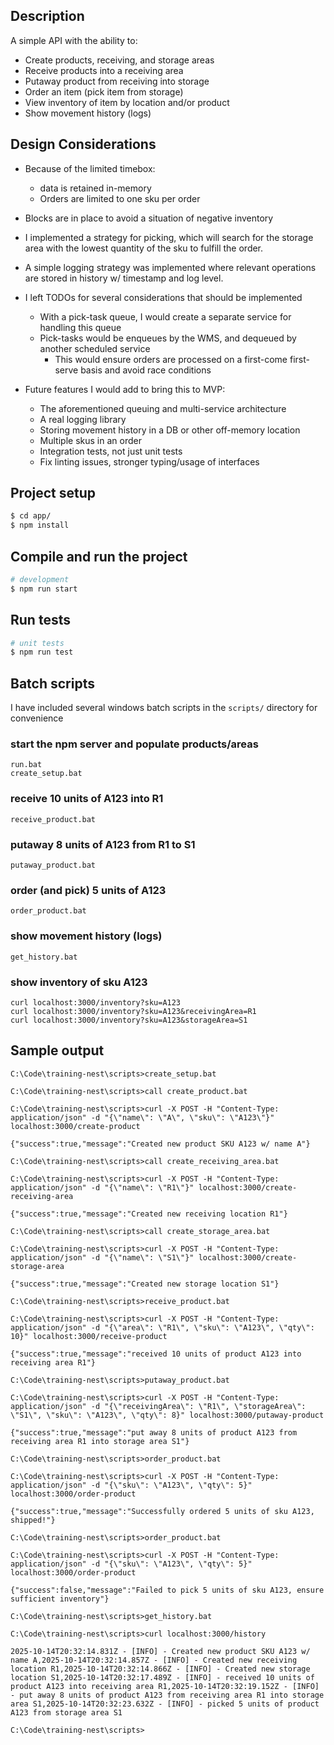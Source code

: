 ## Description

A simple API with the ability to:
* Create products, receiving, and storage areas
* Receive products into a receiving area
* Putaway product from receiving into storage
* Order an item (pick item from storage)
* View inventory of item by location and/or product
* Show movement history (logs)

## Design Considerations
* Because of the limited timebox:
  * data is retained in-memory
  * Orders are limited to one sku per order
* Blocks are in place to avoid a situation of negative inventory
* I implemented a strategy for picking, which will search for the storage area with the lowest quantity of the sku to fulfill the order.
* A simple logging strategy was implemented where relevant operations are stored in history w/ timestamp and log level.
* I left TODOs for several considerations that should be implemented
  * With a pick-task queue, I would create a separate service for handling this queue
  * Pick-tasks would be enqueues by the WMS, and dequeued by another scheduled service
    * This would ensure orders are processed on a first-come first-serve basis and avoid race conditions

* Future features I would add to bring this to MVP:
  * The aforementioned queuing and multi-service architecture
  * A real logging library
  * Storing movement history in a DB or other off-memory location
  * Multiple skus in an order
  * Integration tests, not just unit tests
  * Fix linting issues, stronger typing/usage of interfaces

## Project setup

```bash
$ cd app/
$ npm install
```

## Compile and run the project

```bash
# development
$ npm run start
```

## Run tests

```bash
# unit tests
$ npm run test
```
## Batch scripts
I have included several windows batch scripts in the `scripts/` directory for convenience

### start the npm server and populate products/areas
```batch
run.bat
create_setup.bat
```

### receive 10 units of A123 into R1
```batch
receive_product.bat
```

### putaway 8 units of A123 from R1 to S1
```batch
putaway_product.bat
```

### order (and pick) 5 units of A123
```batch
order_product.bat
```

### show movement history (logs)
```batch
get_history.bat
```

### show inventory of sku A123
```batch
curl localhost:3000/inventory?sku=A123
curl localhost:3000/inventory?sku=A123&receivingArea=R1
curl localhost:3000/inventory?sku=A123&storageArea=S1
```

## Sample output
```
C:\Code\training-nest\scripts>create_setup.bat

C:\Code\training-nest\scripts>call create_product.bat

C:\Code\training-nest\scripts>curl -X POST -H "Content-Type: application/json" -d "{\"name\": \"A\", \"sku\": \"A123\"}" localhost:3000/create-product

{"success":true,"message":"Created new product SKU A123 w/ name A"}

C:\Code\training-nest\scripts>call create_receiving_area.bat

C:\Code\training-nest\scripts>curl -X POST -H "Content-Type: application/json" -d "{\"name\": \"R1\"}" localhost:3000/create-receiving-area

{"success":true,"message":"Created new receiving location R1"}

C:\Code\training-nest\scripts>call create_storage_area.bat

C:\Code\training-nest\scripts>curl -X POST -H "Content-Type: application/json" -d "{\"name\": \"S1\"}" localhost:3000/create-storage-area

{"success":true,"message":"Created new storage location S1"}

C:\Code\training-nest\scripts>receive_product.bat

C:\Code\training-nest\scripts>curl -X POST -H "Content-Type: application/json" -d "{\"area\": \"R1\", \"sku\": \"A123\", \"qty\": 10}" localhost:3000/receive-product

{"success":true,"message":"received 10 units of product A123 into receiving area R1"}

C:\Code\training-nest\scripts>putaway_product.bat

C:\Code\training-nest\scripts>curl -X POST -H "Content-Type: application/json" -d "{\"receivingArea\": \"R1\", \"storageArea\": \"S1\", \"sku\": \"A123\", \"qty\": 8}" localhost:3000/putaway-product

{"success":true,"message":"put away 8 units of product A123 from receiving area R1 into storage area S1"}

C:\Code\training-nest\scripts>order_product.bat

C:\Code\training-nest\scripts>curl -X POST -H "Content-Type: application/json" -d "{\"sku\": \"A123\", \"qty\": 5}" localhost:3000/order-product

{"success":true,"message":"Successfully ordered 5 units of sku A123, shipped!"}

C:\Code\training-nest\scripts>order_product.bat

C:\Code\training-nest\scripts>curl -X POST -H "Content-Type: application/json" -d "{\"sku\": \"A123\", \"qty\": 5}" localhost:3000/order-product

{"success":false,"message":"Failed to pick 5 units of sku A123, ensure sufficient inventory"}

C:\Code\training-nest\scripts>get_history.bat

C:\Code\training-nest\scripts>curl localhost:3000/history

2025-10-14T20:32:14.831Z - [INFO] - Created new product SKU A123 w/ name A,2025-10-14T20:32:14.857Z - [INFO] - Created new receiving location R1,2025-10-14T20:32:14.866Z - [INFO] - Created new storage location S1,2025-10-14T20:32:17.489Z - [INFO] - received 10 units of product A123 into receiving area R1,2025-10-14T20:32:19.152Z - [INFO] - put away 8 units of product A123 from receiving area R1 into storage area S1,2025-10-14T20:32:23.632Z - [INFO] - picked 5 units of product A123 from storage area S1

C:\Code\training-nest\scripts>
```